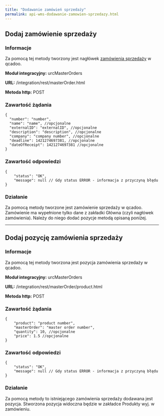 ```yaml
---
title: "Dodawanie zamówień sprzedaży"
permalink: api-wms-dodawanie-zamowien-sprzedazy.html
---
```


## Dodaj zamówienie sprzedaży

### Informacje

Za pomocą tej metody tworzony jest nagłówek [zamówienia sprzedaży](/zlecenia-nadrzedne) w qcadoo.

  **Moduł integracyjny:** urcMasterOrders

  **URL:** /integration/rest/masterOrder.html

  **Metoda http:** POST

### Zawartość żądania
~~~~~~~~
{
  "number": "number",
  "name": "name", //opcjonalne
  "externalID": "externalID", //opcjonalne
  "description": "description", //opcjonalne
  "company": "company number", //opcjonalne
  "deadline": 1421274697381, //opcjonalne
  "dateOfReceipt": 1421274697381 //opcjonalne
}
~~~~~~~~

### Zawartość odpowiedzi
~~~~~~~~
{
    "status": "OK",
    "message": null // Gdy status ERROR - informacja z przyczyną błędu
}
~~~~~~~~

### Działanie
Za pomocą metody tworzone jest zamówienie sprzedaży w qcadoo. Zamówienie ma wypełnione tylko dane z zakładki Główna (czyli nagłówek zamówienia). Należy do niego dodać pozycje metodą opisaną poniżej.

---

## Dodaj pozycję zamówienia sprzedaży

### Informacje

Za pomocą tej metody tworzona jest pozycja zamówienia sprzedaży w qcadoo.

**Moduł integracyjny:** urcMasterOrders

**URL:** /integration/rest/masterOrder/product.html

**Metoda http:** POST

### Zawartość żądania
~~~~~~~~
{
    "product": "product number",
    "masterOrder": "master order number",
    "quantity": 10, //opcjonalne
    "price": 1.5 //opcjonalne
}
~~~~~~~~

### Zawartość odpowiedzi
~~~~~~~~
{
    "status": "OK",
    "message": null // Gdy status ERROR - informacja z przyczyną błędu
}
~~~~~~~~

### Działanie
Za pomocą metody to istniejącego zamówienia sprzedaży dodawana jest pozycja. Stworzona pozycja widoczna będzie w zakładce Produkty wyj. w zamówieniu. 